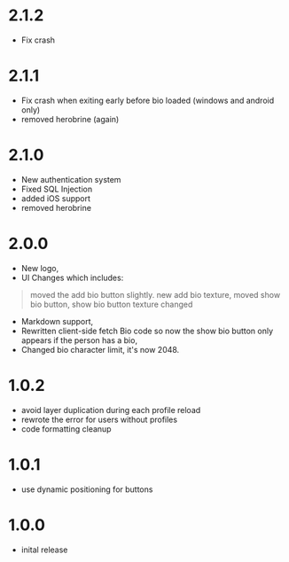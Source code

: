 # 2.1.2
- Fix crash
# 2.1.1
- Fix crash when exiting early before bio loaded (windows and android only)
- removed herobrine (again)
# 2.1.0
- New authentication system
- Fixed SQL Injection
- added iOS support
- removed herobrine
# 2.0.0
- New logo,
- UI Changes which includes:
> moved the add bio button slightly.
> new add bio texture,
> moved show bio button,
> show bio button texture changed
- Markdown support,
- Rewritten client-side fetch Bio code so now the show bio button only appears if the person has a bio,
- Changed bio character limit, it's now 2048.
# 1.0.2
- avoid layer duplication during each profile reload
- rewrote the error for users without profiles
- code formatting cleanup
# 1.0.1
- use dynamic positioning for buttons
# 1.0.0
- inital release